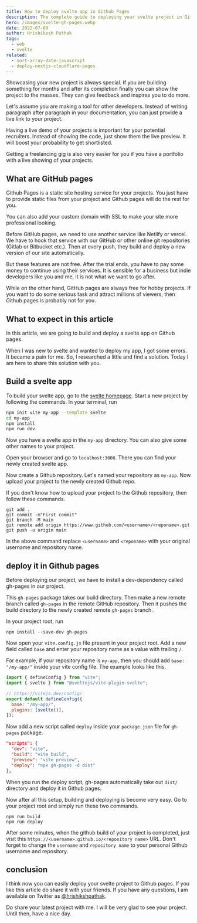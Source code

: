 ```yaml
---
title: How to deploy svelte app in Github Pages
description: The complete guide to deploying your svelte project in GitHub pages with the gh-pages package.
hero: /images/svelte-gh-pages.webp
date: 2022-07-09
author: Hrishikesh Pathak
tags:
  - web
  - svelte
related:
  - sort-array-date-javascript
  - deploy-nextjs-cloudflare-pages
---
```


Showcasing your new project is always special. If you are building something for months and after its completion finally you can show the project to the masses. They can give feedback and inspires you to do more.

Let's assume you are making a tool for other developers. Instead of writing paragraph after paragraph in your documentation, you can just provide a live link to your project.

Having a live demo of your projects is important for your potential recruiters. Instead of showing the code, just show them the live preview. It will boost your probability to get shortlisted.

Getting a freelancing gig is also very easier for you if you have a portfolio with a live showing of your projects.

## What are GitHub pages

Github Pages is a static site hosting service for your projects. You just have to provide static files from your project and Github pages will do the rest for you.

You can also add your custom domain with SSL to make your site more professional looking.

Before GitHub pages, we need to use another service like Netlify or vercel. We have to hook that service with our GitHub or other online git repositories (Gitlab or Bitbucket etc.). Then at every push, they build and deploy a new version of our site automatically.

But these features are not free. After the trial ends, you have to pay some money to continue using their services. It is sensible for a business but indie developers like you and me, it is not what we want to go after.

While on the other hand, GitHub pages are always free for hobby projects. If you want to do some serious task and attract millions of viewers, then Github pages is probably not for you.

## What to expect in this article

In this article, we are going to build and deploy a svelte app on Github pages.

When I was new to svelte and wanted to deploy my app, I got some errors. It became a pain for me. So, I researched a little and find a solution. Today I am here to share this solution with you.

## Build a svelte app

To build your svelte app, go to the [svelte homepage](https://svelte.dev/). Start a new project by following the commands. In your terminal, run

```bash
npm init vite my-app --template svelte
cd my-app
npm install
npm run dev
```

Now you have a svelte app in the `my-app` directory. You can also give some other names to your project.

Open your browser and go to `localhost:3000`. There you can find your newly created svelte app.

Now create a Github repository. Let's named your repository as `my-app`. Now upload your project to the newly created Github repo.

If you don't know how to upload your project to the Github repository, then follow these commands.

```shell
git add .
git commit -m"First commit"
git branch -M main
git remote add origin https://www.github.com/<username>/<reponame>.git
git push -u origin main
```

In the above command replace `<username>` and `<reponame>` with your original username and repository name.

## deploy it in Github pages

Before deploying our project, we have to install a dev-dependency called gh-pages in our project.

This `gh-pages` package takes our build directory. Then make a new remote branch called `gh-pages` in the remote GitHub repository. Then it pushes the build directory to the newly created remote `gh-pages` branch.

In your project root, run

```shell
npm install --save-dev gh-pages
```

Now open your `vite.config.js` file present in your project root. Add a new field called `base` and enter your repository name as a value with trailing `/`.

For example, if your repository name is `my-app`, then you should add `base: "/my-app/"` inside your vite config file. The example looks like this.

```js
import { defineConfig } from "vite";
import { svelte } from "@sveltejs/vite-plugin-svelte";

// https://vitejs.dev/config/
export default defineConfig({
  base: "/my-app/",
  plugins: [svelte()],
});
```

Now add a new script called `deploy` inside your `package.json` file for `gh-pages` package.

```json
"scripts": {
  "dev": "vite",
  "build": "vite build",
  "preview": "vite preview",
  "deploy": "npx gh-pages -d dist"
},
```

When you run the deploy script, gh-pages automatically take out `dist/` directory and deploy it in Github pages.

Now after all this setup, building and deploying is become very easy. Go to your project root and simply run these two commands.

```shell
npm run build
npm run deploy
```

After some minutes, when the github build of your project is completed, just visit this `https://<username>.github.io/<repository name>` URL. Don't forget to change the `username` and `repository name` to your personal Github username and repository.

## conclusion

I think now you can easily deploy your svelte project to Github pages. If you like this article do share it with your friends. If you have any questions, I am available on Twitter as [@hrishikshpathak](https://twitter.com/hrishikshpathak).

Do share your latest project with me. I will be very glad to see your project. Until then, have a nice day.

